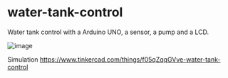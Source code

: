 # water-tank-control
Water tank control with a Arduino UNO, a sensor, a pump and a LCD.

![image](https://user-images.githubusercontent.com/72165618/126384326-97b54ef1-7299-4710-981f-4bbfaf96e9b8.png)

Simulation
https://www.tinkercad.com/things/f05qZqqGVve-water-tank-control
